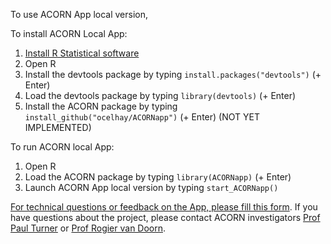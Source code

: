 To use ACORN App local version,

To install ACORN Local App:

1. [Install R Statistical software](https://www.r-project.org)
2. Open R
3. Install the devtools package by typing `install.packages("devtools")` (+ Enter)
4. Load the devtools package by typing `library(devtools)` (+ Enter)
5. Install the ACORN package by typing `install_github("ocelhay/ACORNapp")` (+ Enter) (NOT YET IMPLEMENTED)


To run ACORN local App:

1. Open R
2. Load the ACORN package  by typing `library(ACORNapp)` (+ Enter)
3. Launch ACORN App local version by typing `start_ACORNapp()`




<a href="https://docs.google.com/forms/d/e/1FAIpQLSelgGp108m6twv3ihtM3kkf-wWiyKmgulftvql5VbS5qlVMEw/viewform?usp=sf_link" target="_blank">For technical questions or feedback on the App, please fill this form</a>. If you have questions about the project, please contact ACORN investigators [Prof Paul Turner](mailto:Pault@tropmedres.ac) or [Prof Rogier van Doorn](mailto:rvandoorn@oucru.org).